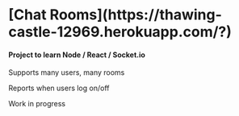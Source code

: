 <h1>[Chat Rooms](https://thawing-castle-12969.herokuapp.com/?)
<h4>Project to learn Node / React / Socket.io</h4>
Supports many users, many rooms

Reports when users log on/off

Work in progress
